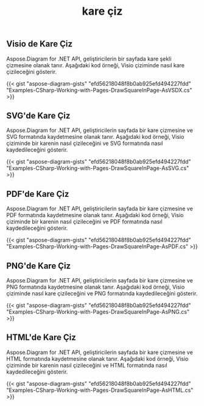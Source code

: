 ﻿---
title: kare çiz
type: docs
weight: 50
url: /tr/net/drawing/draw-square
description: Bu bölümde visio sayfasında Aspose.Diagram ile nasıl kare çizileceği anlatılmaktadır. Kare çizmek ve pdf, svg, html, resim, xps ve diğer formatlarda kaydetmek için C#'i kullanarak destekleyin.
---
## **Visio de Kare Çiz**
Aspose.Diagram for .NET API, geliştiricilerin bir sayfada kare şekli çizmesine olanak tanır. Aşağıdaki kod örneği, Visio çiziminde nasıl kare çizileceğini gösterir.

{{< gist "aspose-diagram-gists" "efd56218048f8b0ab925efd494227fdd" "Examples-CSharp-Working-with-Pages-DrawSquareInPage-AsVSDX.cs" >}}

## **SVG'de Kare Çiz**
Aspose.Diagram for .NET API, geliştiricilerin sayfada bir kare çizmesine ve SVG formatında kaydetmesine olanak tanır. Aşağıdaki kod örneği, Visio çiziminde bir karenin nasıl çizileceğini ve SVG formatında nasıl kaydedileceğini gösterir.

{{< gist "aspose-diagram-gists" "efd56218048f8b0ab925efd494227fdd" "Examples-CSharp-Working-with-Pages-DrawSquareInPage-AsSVG.cs" >}}

## **PDF'de Kare Çiz**
Aspose.Diagram for .NET API, geliştiricilerin sayfada bir kare çizmesine ve PDF formatında kaydetmesine olanak tanır. Aşağıdaki kod örneği, Visio çiziminde bir karenin nasıl çizileceğini ve PDF formatında nasıl kaydedileceğini gösterir.

{{< gist "aspose-diagram-gists" "efd56218048f8b0ab925efd494227fdd" "Examples-CSharp-Working-with-Pages-DrawSquareInPage-AsPDF.cs" >}}

## **PNG'de Kare Çiz**
Aspose.Diagram for .NET API, geliştiricilerin sayfada bir kare çizmesine ve PNG formatında kaydetmesine olanak tanır. Aşağıdaki kod örneği, Visio çiziminde nasıl kare çizileceğini ve PNG formatında kaydedileceğini gösterir.

{{< gist "aspose-diagram-gists" "efd56218048f8b0ab925efd494227fdd" "Examples-CSharp-Working-with-Pages-DrawSquareInPage-AsPNG.cs" >}}

## **HTML'de Kare Çiz**
Aspose.Diagram for .NET API, geliştiricilerin sayfada bir kare çizmesine ve HTML formatında kaydetmesine olanak tanır. Aşağıdaki kod örneği, Visio çiziminde bir karenin nasıl çizileceğini ve HTML formatında nasıl kaydedileceğini gösterir.

{{< gist "aspose-diagram-gists" "efd56218048f8b0ab925efd494227fdd" "Examples-CSharp-Working-with-Pages-DrawSquareInPage-AsHTML.cs" >}}
